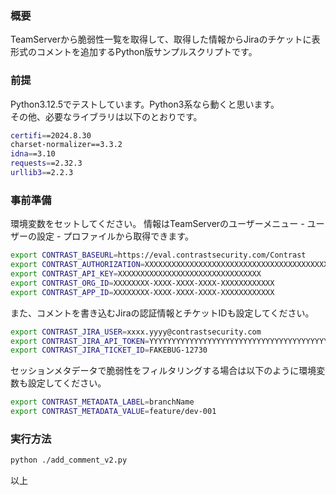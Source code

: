 ### 概要

TeamServerから脆弱性一覧を取得して、取得した情報からJiraのチケットに表形式のコメントを追加するPython版サンプルスクリプトです。

### 前提

Python3.12.5でテストしています。Python3系なら動くと思います。  
その他、必要なライブラリは以下のとおりです。
```bash
certifi==2024.8.30
charset-normalizer==3.3.2
idna==3.10
requests==2.32.3
urllib3==2.2.3
```

### 事前準備

環境変数をセットしてください。
情報はTeamServerのユーザーメニュー - ユーザーの設定 - プロファイルから取得できます。
```bash
export CONTRAST_BASEURL=https://eval.contrastsecurity.com/Contrast
export CONTRAST_AUTHORIZATION=XXXXXXXXXXXXXXXXXXXXXXXXXXXXXXXXXXXXXXXXXXXXXXXXXX==
export CONTRAST_API_KEY=XXXXXXXXXXXXXXXXXXXXXXXXXXXXXXXX
export CONTRAST_ORG_ID=XXXXXXXX-XXXX-XXXX-XXXX-XXXXXXXXXXXX
export CONTRAST_APP_ID=XXXXXXXX-XXXX-XXXX-XXXX-XXXXXXXXXXXX
```
また、コメントを書き込むJiraの認証情報とチケットIDも設定してください。
```bash
export CONTRAST_JIRA_USER=xxxx.yyyy@contrastsecurity.com
export CONTRAST_JIRA_API_TOKEN=YYYYYYYYYYYYYYYYYYYYYYYYYYYYYYYYYYYYYYYYYYYYYYYYYYY
export CONTRAST_JIRA_TICKET_ID=FAKEBUG-12730
```

セッションメタデータで脆弱性をフィルタリングする場合は以下のように環境変数も設定してください。
```bash
export CONTRAST_METADATA_LABEL=branchName
export CONTRAST_METADATA_VALUE=feature/dev-001
```

### 実行方法

```bash
python ./add_comment_v2.py
```

以上
